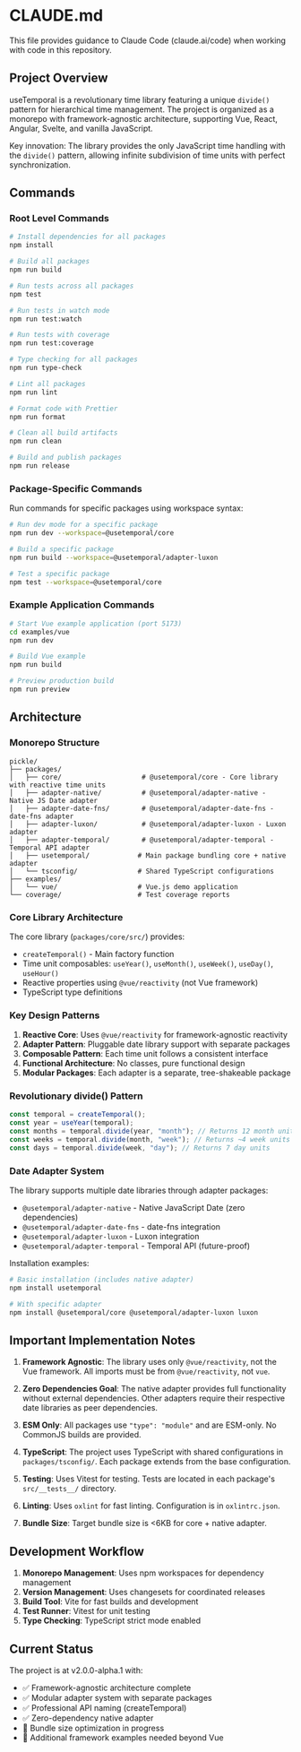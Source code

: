 # CLAUDE.md

This file provides guidance to Claude Code (claude.ai/code) when working with code in this repository.

## Project Overview

useTemporal is a revolutionary time library featuring a unique `divide()` pattern for hierarchical time management. The project is organized as a monorepo with framework-agnostic architecture, supporting Vue, React, Angular, Svelte, and vanilla JavaScript.

Key innovation: The library provides the only JavaScript time handling with the `divide()` pattern, allowing infinite subdivision of time units with perfect synchronization.

## Commands

### Root Level Commands

```bash
# Install dependencies for all packages
npm install

# Build all packages
npm run build

# Run tests across all packages
npm test

# Run tests in watch mode
npm run test:watch

# Run tests with coverage
npm run test:coverage

# Type checking for all packages
npm run type-check

# Lint all packages
npm run lint

# Format code with Prettier
npm run format

# Clean all build artifacts
npm run clean

# Build and publish packages
npm run release
```

### Package-Specific Commands

Run commands for specific packages using workspace syntax:

```bash
# Run dev mode for a specific package
npm run dev --workspace=@usetemporal/core

# Build a specific package
npm run build --workspace=@usetemporal/adapter-luxon

# Test a specific package
npm test --workspace=@usetemporal/core
```

### Example Application Commands

```bash
# Start Vue example application (port 5173)
cd examples/vue
npm run dev

# Build Vue example
npm run build

# Preview production build
npm run preview
```

## Architecture

### Monorepo Structure

```
pickle/
├── packages/
│   ├── core/                    # @usetemporal/core - Core library with reactive time units
│   ├── adapter-native/          # @usetemporal/adapter-native - Native JS Date adapter
│   ├── adapter-date-fns/        # @usetemporal/adapter-date-fns - date-fns adapter
│   ├── adapter-luxon/           # @usetemporal/adapter-luxon - Luxon adapter
│   ├── adapter-temporal/        # @usetemporal/adapter-temporal - Temporal API adapter
│   ├── usetemporal/            # Main package bundling core + native adapter
│   └── tsconfig/               # Shared TypeScript configurations
├── examples/
│   └── vue/                    # Vue.js demo application
└── coverage/                   # Test coverage reports
```

### Core Library Architecture

The core library (`packages/core/src/`) provides:

- `createTemporal()` - Main factory function
- Time unit composables: `useYear()`, `useMonth()`, `useWeek()`, `useDay()`, `useHour()`
- Reactive properties using `@vue/reactivity` (not Vue framework)
- TypeScript type definitions

### Key Design Patterns

1. **Reactive Core**: Uses `@vue/reactivity` for framework-agnostic reactivity
2. **Adapter Pattern**: Pluggable date library support with separate packages
3. **Composable Pattern**: Each time unit follows a consistent interface
4. **Functional Architecture**: No classes, pure functional design
5. **Modular Packages**: Each adapter is a separate, tree-shakeable package

### Revolutionary divide() Pattern

```typescript
const temporal = createTemporal();
const year = useYear(temporal);
const months = temporal.divide(year, "month"); // Returns 12 month units
const weeks = temporal.divide(month, "week"); // Returns ~4 week units
const days = temporal.divide(week, "day"); // Returns 7 day units
```

### Date Adapter System

The library supports multiple date libraries through adapter packages:

- `@usetemporal/adapter-native` - Native JavaScript Date (zero dependencies)
- `@usetemporal/adapter-date-fns` - date-fns integration
- `@usetemporal/adapter-luxon` - Luxon integration
- `@usetemporal/adapter-temporal` - Temporal API (future-proof)

Installation examples:

```bash
# Basic installation (includes native adapter)
npm install usetemporal

# With specific adapter
npm install @usetemporal/core @usetemporal/adapter-luxon luxon
```

## Important Implementation Notes

1. **Framework Agnostic**: The library uses only `@vue/reactivity`, not the Vue framework. All imports must be from `@vue/reactivity`, not `vue`.

2. **Zero Dependencies Goal**: The native adapter provides full functionality without external dependencies. Other adapters require their respective date libraries as peer dependencies.

3. **ESM Only**: All packages use `"type": "module"` and are ESM-only. No CommonJS builds are provided.

4. **TypeScript**: The project uses TypeScript with shared configurations in `packages/tsconfig/`. Each package extends from the base configuration.

5. **Testing**: Uses Vitest for testing. Tests are located in each package's `src/__tests__/` directory.

6. **Linting**: Uses `oxlint` for fast linting. Configuration is in `oxlintrc.json`.

7. **Bundle Size**: Target bundle size is <6KB for core + native adapter.

## Development Workflow

1. **Monorepo Management**: Uses npm workspaces for dependency management
2. **Version Management**: Uses changesets for coordinated releases
3. **Build Tool**: Vite for fast builds and development
4. **Test Runner**: Vitest for unit testing
5. **Type Checking**: TypeScript strict mode enabled

## Current Status

The project is at v2.0.0-alpha.1 with:

- ✅ Framework-agnostic architecture complete
- ✅ Modular adapter system with separate packages
- ✅ Professional API naming (createTemporal)
- ✅ Zero-dependency native adapter
- 🔄 Bundle size optimization in progress
- 🔄 Additional framework examples needed beyond Vue
